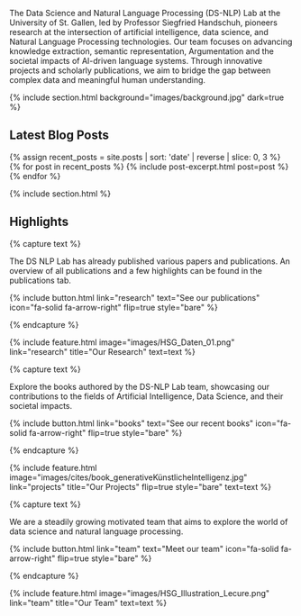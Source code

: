---
---

<!-- # DS-NLP Lab Blog and Research Website -->

The Data Science and Natural Language Processing (DS-NLP) Lab at the University of St. Gallen, led by Professor Siegfried Handschuh, pioneers research at the intersection of artificial intelligence, data science, and Natural Language Processing technologies. Our team focuses on advancing knowledge extraction, semantic representation, Argumentation and the societal impacts of AI-driven language systems. Through innovative projects and scholarly publications, we aim to bridge the gap between complex data and meaningful human understanding. 

{% include section.html background="images/background.jpg" dark=true %}

## Latest Blog Posts

{% assign recent_posts = site.posts | sort: 'date' | reverse | slice: 0, 3 %}
{% for post in recent_posts %}
  {% include post-excerpt.html post=post %}
{% endfor %}

{% include section.html %}


## Highlights

{% capture text %}

The DS NLP Lab has already published various papers and publications. An overview of all publications and a few highlights can be found in the publications tab.

{%
  include button.html
  link="research"
  text="See our publications"
  icon="fa-solid fa-arrow-right"
  flip=true
  style="bare"
%}

{% endcapture %}

{%
  include feature.html
  image="images/HSG_Daten_01.png"
  link="research"
  title="Our Research"
  text=text
%}

{% capture text %}

Explore the books authored by the DS-NLP Lab team, showcasing our contributions to the fields of Artificial Intelligence, Data Science, and their societal impacts. 

{%
  include button.html
  link="books"
  text="See our recent books"
  icon="fa-solid fa-arrow-right"
  flip=true
  style="bare"
%}

{% endcapture %}

{%
  include feature.html
  image="images/cites/book_generativeKünstlicheIntelligenz.jpg"
  link="projects"
  title="Our Projects"
  flip=true
  style="bare"
  text=text
%}

{% capture text %}

We are a steadily growing motivated team that aims to explore the world of data science and natural language processing.

{%
  include button.html
  link="team"
  text="Meet our team"
  icon="fa-solid fa-arrow-right"
  flip=true
  style="bare"
%}

{% endcapture %}

{%
  include feature.html
  image="images/HSG_Illustration_Lecure.png"
  link="team"
  title="Our Team"
  text=text
%}

